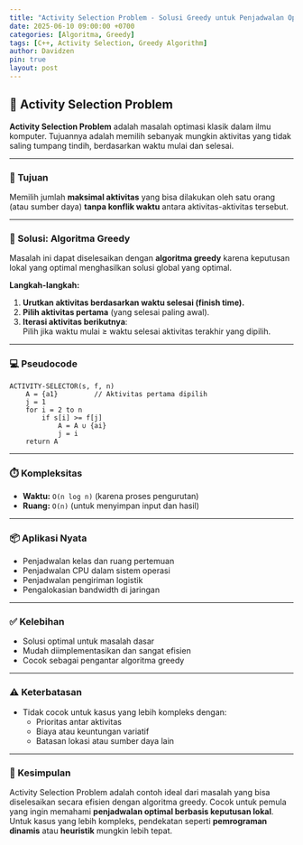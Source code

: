 ```yaml
---
title: "Activity Selection Problem - Solusi Greedy untuk Penjadwalan Optimal"
date: 2025-06-10 09:00:00 +0700
categories: [Algoritma, Greedy]
tags: [C++, Activity Selection, Greedy Algorithm]
author: Davidzen
pin: true
layout: post
---
```


## 🧠 Activity Selection Problem

**Activity Selection Problem** adalah masalah optimasi klasik dalam ilmu komputer. Tujuannya adalah memilih sebanyak mungkin aktivitas yang tidak saling tumpang tindih, berdasarkan waktu mulai dan selesai.

---

### 🎯 Tujuan

Memilih jumlah **maksimal aktivitas** yang bisa dilakukan oleh satu orang (atau sumber daya) **tanpa konflik waktu** antara aktivitas-aktivitas tersebut.

---

### 🚀 Solusi: Algoritma Greedy

Masalah ini dapat diselesaikan dengan **algoritma greedy** karena keputusan lokal yang optimal menghasilkan solusi global yang optimal.

**Langkah-langkah:**

1. **Urutkan aktivitas berdasarkan waktu selesai (finish time).**  
2. **Pilih aktivitas pertama** (yang selesai paling awal).  
3. **Iterasi aktivitas berikutnya**:  
   Pilih jika waktu mulai ≥ waktu selesai aktivitas terakhir yang dipilih.

---

### 💻 Pseudocode

```text
ACTIVITY-SELECTOR(s, f, n)
    A = {a1}         // Aktivitas pertama dipilih
    j = 1
    for i = 2 to n
        if s[i] >= f[j]
            A = A ∪ {ai}
            j = i
    return A
```

---

### ⏱️ Kompleksitas

- **Waktu:** `O(n log n)` (karena proses pengurutan)
- **Ruang:** `O(n)` (untuk menyimpan input dan hasil)

---

### 📦 Aplikasi Nyata

- Penjadwalan kelas dan ruang pertemuan  
- Penjadwalan CPU dalam sistem operasi  
- Penjadwalan pengiriman logistik  
- Pengalokasian bandwidth di jaringan  

---

### ✅ Kelebihan

- Solusi optimal untuk masalah dasar  
- Mudah diimplementasikan dan sangat efisien  
- Cocok sebagai pengantar algoritma greedy

---

### ⚠️ Keterbatasan

- Tidak cocok untuk kasus yang lebih kompleks dengan:
  - Prioritas antar aktivitas  
  - Biaya atau keuntungan variatif  
  - Batasan lokasi atau sumber daya lain

---

### 🧾 Kesimpulan

Activity Selection Problem adalah contoh ideal dari masalah yang bisa diselesaikan secara efisien dengan algoritma greedy. Cocok untuk pemula yang ingin memahami **penjadwalan optimal berbasis keputusan lokal**. Untuk kasus yang lebih kompleks, pendekatan seperti **pemrograman dinamis** atau **heuristik** mungkin lebih tepat.
